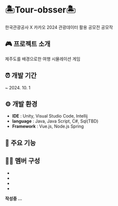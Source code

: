 # 🏝️Tour-obsser🏝️
한국관광공사 X 카카오 2024 관광데이터 활용 공모전 공모작



## 🎮 프로젝트 소개
제주도를 배경으로한 여행 시뮬레이션 게임



## ⏰ 개발 기간
~ 2024. 10. 1


     
## ⚙️ 개발 환경
- **IDE** : Unity, Visual Studio Code, Intellij
- **language** : Java, Java Script, C#, Sql(TBD)
- **Framework** : Vue.js, Node.js Spring



## 📌 주요 기능



## 🧑‍💻 멤버 구성
-
-
-
-

 **작성중 ...**
 
<!---
Gyu-me/Gyu-me is a ✨ special ✨ repository because its `README.md` (this file) appears on your GitHub profile.
You can click the Preview link to take a look at your changes.
--->
